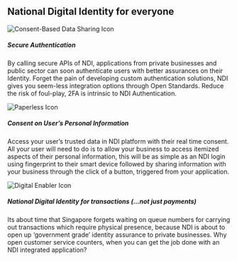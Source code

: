 <h2 class="splash-title">National Digital Identity for everyone</h2>

<div class="row view-gov-led-features">
  <div class="col-md-4 col-sm-12">
    <img class="api-splash-info-icon icon-rect" src="/assets/lib/trusted-access/img/snapi-consent-based.svg" alt="Consent-Based Data Sharing Icon">
    <h5 class="gov-led-title">
      Secure Authentication  
    </h5>
    <p class="gov-led-desc">
      By calling secure APIs of NDI, applications from private businesses and public sector can soon authenticate users with better assurances on their Identity. 
	  Forget the pain of developing custom authentication solutions, NDI gives you seem-less integration options through Open Standards. Reduce the risk of foul-play, 
	  2FA is intrinsic to NDI Authentication.
    </p>
  </div>
  <div class="col-md-4 col-sm-12">
    <img class="api-splash-info-icon" src="/assets/lib/trusted-access/img/snapi-paperless.svg" alt="Paperless Icon">
    <h5 class="gov-led-title">
      Consent on User’s Personal Information
    </h5>
    <p class="gov-led-desc">
      Access your user’s trusted data in NDI platform with their real time consent.  
	  All your user will need to do is to allow your business to access itemized aspects of their personal information, 
	  this will be as simple as an NDI login using fingerprint to their smart device followed by sharing information with your business through the click of a button, 
	  triggered from your application.
    </p>
  </div>
  <div class="col-md-4 col-sm-12">
    <img class="api-splash-info-icon" src="/assets/lib/trusted-access/img/snapi-digital-enabler.svg" alt="Digital Enabler Icon">
    <h5 class="gov-led-title">
      National Digital Identity for transactions (...not just payments)
    </h5>
    <p class="gov-led-desc">
      Its about time that Singapore forgets waiting on queue numbers for carrying out transactions which require physical presence, 
	  because NDI is about to open up ‘government grade’ identity assurance to private businesses. 
	  Why open customer service counters, when you can get the job done with an NDI integrated application? 
    </p>
  </div>
</div>
